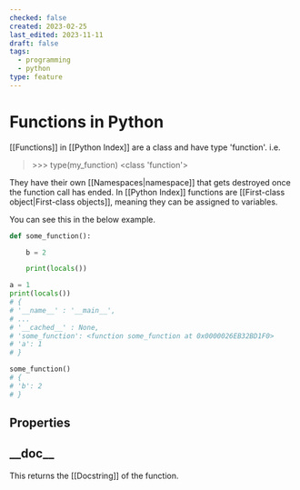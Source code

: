 ```yaml
---
checked: false
created: 2023-02-25
last_edited: 2023-11-11
draft: false
tags:
  - programming
  - python
type: feature
---
```

# Functions in Python

[[Functions]] in [[Python Index]] are a class and have type 'function'. i.e.

>\>\>\> type(my_function)
>\<class 'function'\>

They have their own [[Namespaces|namespace]] that gets destroyed once the function call has ended. In [[Python Index]] functions are [[First-class object|First-class objects]], meaning they can be assigned to variables.

You can see this in the below example.

```python
def some_function():

    b = 2

    print(locals())

a = 1
print(locals())
# {
# '__name__' : '__main__',
# ...
# '__cached__' : None,
# 'some_function': <function some_function at 0x0000026EB32BD1F0>
# 'a': 1
# }

some_function()
# {
# 'b': 2
# }
```

## Properties

## \_\_doc\_\_

This returns the [[Docstring]] of the function.
